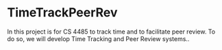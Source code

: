 # TimeTrackPeerRev
In this project is for CS 4485 to track time and to facilitate peer review. To do so, we will develop Time Tracking and Peer Review systems..

